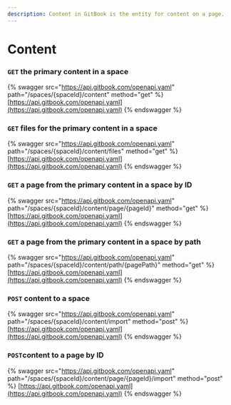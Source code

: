 ```yaml
---
description: Content in GitBook is the entity for content on a page.
---
```


# Content

### `GET` the primary content in a space

{% swagger src="https://api.gitbook.com/openapi.yaml" path="/spaces/{spaceId}/content" method="get" %}
[https://api.gitbook.com/openapi.yaml](https://api.gitbook.com/openapi.yaml)
{% endswagger %}

### `GET` files for the primary content in a space

{% swagger src="https://api.gitbook.com/openapi.yaml" path="/spaces/{spaceId}/content/files" method="get" %}
[https://api.gitbook.com/openapi.yaml](https://api.gitbook.com/openapi.yaml)
{% endswagger %}

### `GET` a page from the primary content in a space by ID

{% swagger src="https://api.gitbook.com/openapi.yaml" path="/spaces/{spaceId}/content/page/{pageId}" method="get" %}
[https://api.gitbook.com/openapi.yaml](https://api.gitbook.com/openapi.yaml)
{% endswagger %}

### `GET` a page from the primary content in a space by path

{% swagger src="https://api.gitbook.com/openapi.yaml" path="/spaces/{spaceId}/content/path/{pagePath}" method="get" %}
[https://api.gitbook.com/openapi.yaml](https://api.gitbook.com/openapi.yaml)
{% endswagger %}

### `POST` content to a space

{% swagger src="https://api.gitbook.com/openapi.yaml" path="/spaces/{spaceId}/content/import" method="post" %}
[https://api.gitbook.com/openapi.yaml](https://api.gitbook.com/openapi.yaml)
{% endswagger %}

### `POST`content to a page by ID

{% swagger src="https://api.gitbook.com/openapi.yaml" path="/spaces/{spaceId}/content/page/{pageId}/import" method="post" %}
[https://api.gitbook.com/openapi.yaml](https://api.gitbook.com/openapi.yaml)
{% endswagger %}
